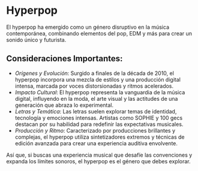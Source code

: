 # Hyperpop

El hyperpop ha emergido como un género disruptivo en la música contemporánea, combinando elementos del pop, EDM y más para crear un sonido único y futurista.

## Consideraciones Importantes:

- *Orígenes y Evolución*: Surgido a finales de la década de 2010, el hyperpop incorpora una mezcla de estilos y una producción digital intensa, marcada por voces distorsionadas y ritmos acelerados.
- *Impacto Cultural*: El hyperpop representa la vanguardia de la música digital, influyendo en la moda, el arte visual y las actitudes de una generación que abraza lo experimental.
- *Letras y Temática*: Las letras suelen explorar temas de identidad, tecnología y emociones intensas. Artistas como SOPHIE y 100 gecs destacan por su habilidad para redefinir las expectativas musicales.
- *Producción y Ritmo*: Caracterizado por producciones brillantes y complejas, el hyperpop utiliza sintetizadores extremos y técnicas de edición avanzada para crear una experiencia auditiva envolvente.

Así que, si buscas una experiencia musical que desafíe las convenciones y expanda los límites sonoros, el hyperpop es el género que debes explorar.